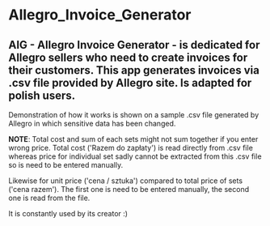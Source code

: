 # Allegro_Invoice_Generator

## AIG - Allegro Invoice Generator - is dedicated for Allegro sellers who need to create invoices for their customers.  This app generates invoices via .csv file provided by Allegro site. Is adapted for polish users. 

Demonstration of how it works is shown on a sample .csv file generated by Allegro in which sensitive data has been changed. 

**NOTE**: Total cost and sum of each sets might not sum together if you enter wrong price. Total cost ('Razem do zapłaty') is read directly from .csv file whereas price for individual set sadly cannot be extracted from this .csv file so is need to be entered manually. 

Likewise for unit price ('cena / sztuka') compared to total price of sets ('cena razem'). The first one is need to be entered manually, the second one is read from the file.

It is constantly used by its creator :)

